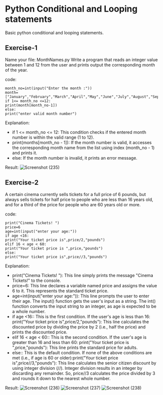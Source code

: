 # Python Conditional and Looping statements
Basic python conditional and looping statements.

## Exercise-1
Name your file: MonthNames.py Write a program that reads an integer value between 1 and 12 from the user and prints output the corresponding month of the year.

code:

    month_no=int(input("Enter the month :"))
    month=["January","February","March","April","May","June","July","August","September","October","November","December"]
    if 1<= month_no <=12:
    print(month[month_no-1])
    else:
    print("enter valid month number")

Explanation:
  
  * if 1 <= month_no <= 12: This condition checks if the entered month number is within the valid range (1 to 12).
  * print(months[month_no - 1]): If the month number is valid, it accesses the corresponding month name from the list using index (month_no - 1) and prints it.
  * else: If the month number is invalid, it prints an error message.

Result:
  ![Screenshot (235)](https://github.com/user-attachments/assets/92ce8a17-e6a5-48c6-94b5-c13d11743ce0)


## Exercise-2
A certain cinema currently sells tickets for a full price of 6 pounds, but always sells tickets for half price to people who are less than 16 years old, and for a third of the price for people who are 60 years old or more.

code:

    print("Cinema Tickets! ")
    price=6
    age=int(input("enter your age:"))
    if age <16:
    print("Your ticket price is",price/2,"pounds")
    elif 16 < age < 60:
    print("Your ticket price is ",price,"pounds")
    else:
    print("Your ticket price is",price//3,"pounds")

Explanation:

  * print("Cinema Tickets! "): This line simply prints the message "Cinema Tickets!" to the console.
  * price=6: This line declares a variable named price and assigns the value 6 to it. This represents the standard ticket price.
  * age=int(input("enter your age:")): This line prompts the user to enter their age. The input() function gets the user's input as a string. The int() function converts the input string to an integer, as 
    age is expected to be a whole number.
  * if age <16:: This is the first condition. If the user's age is less than 16:
    print("Your ticket price is",price/2,"pounds"): This line calculates the discounted price by dividing the price by 2 (i.e., half the price) and prints the discounted price.
  * elif 16 < age < 60:: This is the second condition. If the user's age is greater than 16 and less than 60:
    print("Your ticket price is ",price,"pounds"): This line prints the standard price for adults.
  * else:: This is the default condition. If none of the above conditions are met (i.e., if age is 60 or older):print("Your ticket price is",price//3,"pounds"): This line calculates the senior citizen 
    discount by using integer division (//). Integer division results in an integer by discarding any remainder. So, price//3 calculates the price divided by 3 and rounds it down to the nearest whole 
    number.

Result:
  ![Screenshot (236)](https://github.com/user-attachments/assets/46122588-2a77-409b-8283-34351ed50c0e)
  ![Screenshot (237)](https://github.com/user-attachments/assets/2fe97315-c4e8-4ee9-82d2-ef48adf6e467)
  ![Screenshot (238)](https://github.com/user-attachments/assets/5ff6f607-c501-483d-8eba-ac20bacca629)




  
